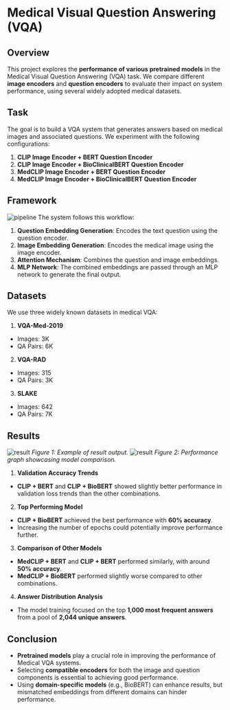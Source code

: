 # Medical Visual Question Answering (VQA)
## Overview
This project explores the **performance of various pretrained models** in the Medical Visual Question Answering (VQA) task. We compare different **image encoders** and **question encoders** to evaluate their impact on system performance, using several widely adopted medical datasets.

## Task
The goal is to build a VQA system that generates answers based on medical images and associated questions. We experiment with the following configurations:
1. **CLIP Image Encoder + BERT Question Encoder**
2. **CLIP Image Encoder + BioClinicalBERT Question Encoder**
3. **MedCLIP Image Encoder + BERT Question Encoder**
4. **MedCLIP Image Encoder + BioClinicalBERT Question Encoder**

## Framework
![pipeline](assets/pipeline.png)
The system follows this workflow:
1. **Question Embedding Generation**: Encodes the text question using the question encoder.
2. **Image Embedding Generation**: Encodes the medical image using the image encoder.
3. **Attention Mechanism**: Combines the question and image embeddings.
4. **MLP Network**: The combined embeddings are passed through an MLP network to generate the final output.

## Datasets
We use three widely known datasets in medical VQA:
1. **VQA-Med-2019**
  - Images: 3K
  - QA Pairs: 6K
2. **VQA-RAD**
  - Images: 315
  - QA Pairs: 3K
3. **SLAKE**
  - Images: 642
  - QA Pairs: 7K

## Results
![result](assets/result.png)
_Figure 1: Example of result output._
![result](assets/performance.png)
_Figure 2: Performance graph showcasing model comparison._

1. **Validation Accuracy Trends**
  - **CLIP + BERT** and **CLIP + BioBERT** showed slightly better performance in validation loss trends than the other combinations.

2. **Top Performing Model**
  - **CLIP + BioBERT** achieved the best performance with **60% accuracy**.
  - Increasing the number of epochs could potentially improve performance further.

3. **Comparison of Other Models**
  - **MedCLIP + BERT** and **CLIP + BERT** performed similarly, with around **50% accuracy**.
  - **MedCLIP + BioBERT** performed slightly worse compared to other combinations.

4. **Answer Distribution Analysis**
  - The model training focused on the top **1,000 most frequent answers** from a pool of **2,044 unique answers**.
  
## Conclusion
- **Pretrained models** play a crucial role in improving the performance of Medical VQA systems.
- Selecting **compatible encoders** for both the image and question components is essential to achieving good performance.
- Using **domain-specific models** (e.g., BioBERT) can enhance results, but mismatched embeddings from different domains can hinder performance.
